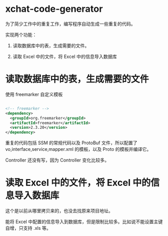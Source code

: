 # xchat-code-generator

为了简少工作中的重复工作，编写程序自动生成一些重复的代码。

实现两个功能：

1. 读取数据库中的表，生成需要的文件。

2. 读取 Excel 中的文件，将 Excel 中的信息导入数据库

# 读取数据库中的表，生成需要的文件

使用 freemarker 自定义模板

```xml

<!-- freemarker -->
<dependency>
  <groupId>org.freemarker</groupId>
  <artifactId>freemarker</artifactId>
  <version>2.3.20</version>
</dependency>      
```
重复的代码包括 SSM 的常规代码以及 ProtoBuf 文件，所以配置了 vo,interface,service,mapper.xml 的模板，以及 Proto 的模板并编译它。

Controller 还没有写，因为 Controller 变化比较多。

# 读取 Excel 中的文件，将 Excel 中的信息导入数据库

这个是以前从哪里拷贝来的，也没去找原来项目地址。

能将 Excel 中配置的信息导入到数据库，但是限制比较多。比如说不能设置主键自增，只支持 .xls 等。
